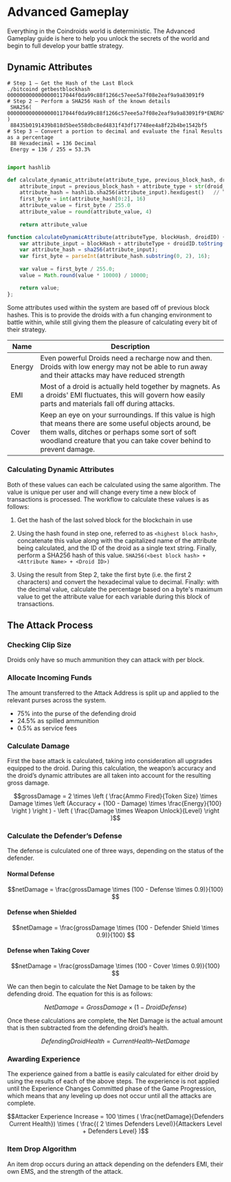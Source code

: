 
# Advanced Gameplay

Everything in the Coindroids world is deterministic. The Advanced Gameplay guide is here to help you unlock the secrets of the world and begin to full develop your battle strategy. 


## Dynamic Attributes

```shell
# Step 1 – Get the Hash of the Last Block
./bitcoind getbestblockhash 0000000000000000117044f0da99c88f1266c57eee5a7f08e2eaf9a9a83091f9
# Step 2 – Perform a SHA256 Hash of the known details
 SHA256( 0000000000000000117044f0da99c88f1266c57eee5a7f08e2eaf9a9a83091f9*ENERGY*4 )
 88435b0191439b818d5bee558dbc8ed4831f43df17748ee4a8f22b4be1542bf5
# Step 3 – Convert a portion to decimal and evaluate the final Results as a percentage
 88 Hexadecimal = 136 Decimal
 Energy = 136 / 255 = 53.3% 
 
```

```python
import hashlib

def calculate_dynamic_attribute(attribute_type, previous_block_hash, droid_id):
    attribute_input = previous_block_hash + attribute_type + str(droid_id)
    attribute_hash = hashlib.sha256(attribute_input).hexdigest()   // This produces a hash with lower-case letters
    first_byte = int(attribute_hash[0:2], 16)
    attribute_value = first_byte / 255.0
    attribute_value = round(attribute_value, 4)
    
    return attribute_value
```

```javascript
function calculateDynamicAttribute(attributeType, blockHash, droidID) {
    var attribute_input = blockHash + attributeType + droidID.toString();
    var attribute_hash = sha256(attribute_input);
    var first_byte = parseInt(attribute_hash.substring(0, 2), 16);
  
    var value = first_byte / 255.0;
    value = Math.round(value * 10000) / 10000;

    return value;
};

```


Some attributes used within the system are based off of previous block hashes. This is to provide the droids with a fun changing environment to battle within, while still giving them the pleasure of calculating every bit of their strategy. 


|Name|Description|
|----|----|
|Energy| Even powerful Droids need a recharge now and then. Droids with low energy may not be able to run away and their attacks may have reduced strength|
|EMI| Most of a droid is actually held together by magnets. As a droids' EMI fluctuates, this will govern how easily parts and materials fall off during attacks. |
|Cover| Keep an eye on your surroundings. If this value is high that means there are some useful objects around, be them walls, ditches or perhaps some sort of soft woodland creature that you can take cover behind to prevent damage.|

### Calculating Dynamic Attributes
Both of these values can each be calculated using the same algorithm. The value is unique per user and will change every time a new block of transactions is processed. The workflow to calculate these values is as follows:

1. Get the hash of the last solved block for the blockchain in use

2. Using the hash found in step one, referred to as `<highest block hash>`, concatenate this value along with the capitalized name of the attribute being calculated, and the ID of the droid as a single text string. Finally, perform a SHA256 hash of this value. ```SHA256(<best block hash> + <Attribute Name> + <Droid ID>)```

3. Using the result from Step 2, take the first byte (i.e. the first 2 characters) and convert the hexadecimal value to decimal. Finally: with the decimal value, calculate the percentage based on a byte's maximum value to get the attribute value for each variable during this block of transactions.



## The Attack Process


<script type="text/javascript"
  src="https://cdn.mathjax.org/mathjax/latest/MathJax.js?config=TeX-AMS-MML_HTMLorMML">
</script>

<script>
MathJax.Hub.Config({
  tex2jax: {
    skipTags: ['script', 'noscript', 'style', 'textarea', 'pre']
  }
});

MathJax.Hub.Queue(function() {
    var all = MathJax.Hub.getAllJax(), i;
    for(i=0; i < all.length; i += 1) {
        all[i].SourceElement().parentNode.className += ' has-jax';
    }
});
</script>

### Checking Clip Size

Droids only have so much ammunition they can attack with per block. 


### Allocate Incoming Funds 


The amount transferred to the Attack Address is split up and applied to the relevant purses across the system. 

* 75% into the purse of the defending droid
* 24.5% as spilled ammunition 
* 0.5% as service fees



### Calculate Damage

First the base attack is calculated, taking into consideration all upgrades equipped to the droid.  During this calculation, the weapon’s accuracy and the droid’s dynamic attributes are all taken into account for the resulting gross damage. 

$$grossDamage = 2 \times \left ( \frac{Ammo Fired}{Token Size} \times Damage \times \left (Accuracy + (100 - Damage) \times \frac{Energy}{100} \right ) \right ) - \left ( \frac{Damage \times Weapon Unlock}{Level} \right )$$

	


### Calculate the Defender’s Defense

The defense is culculated one of three ways, depending on the status of the defender.

#### Normal Defense
$$netDamage = \frac{grossDamage \times (100 - Defense \times 0.9)}{100} $$

#### Defense when Shielded
$$netDamage = \frac{grossDamage \times (100 - Defender Shield \times 0.9)}{100} $$

#### Defense when Taking Cover
$$netDamage = \frac{grossDamage \times (100 - Cover \times 0.9)}{100} $$


We can then begin to calculate the Net Damage to be taken by the defending droid. The equation for this is as follows: 

$$Net Damage = Gross Damage \times (1 - Droid Defense)$$

Once these calculations are complete, the Net Damage is the actual amount that is then subtracted from the defending droid’s health. 

$$Defending Droid Health = Current Health – Net Damage$$


### Awarding Experience 

The experience gained from a battle is easily calculated for either droid by using the results of each of the above steps. The experience is not applied until the Experience Changes Committed phase of the Game Progression, which means that any leveling up does not occur until all the attacks are complete.

$$Attacker Experience Increase =  100 \times ( \frac{netDamage}{Defenders Current Health}) \times ( \frac{( 2 \times Defenders Level)}{Attackers Level + Defenders Level} )$$


### Item Drop Algorithm

An item drop occurs during an attack depending on the defenders EMI, their own EMS, and the strength of the attack. 


